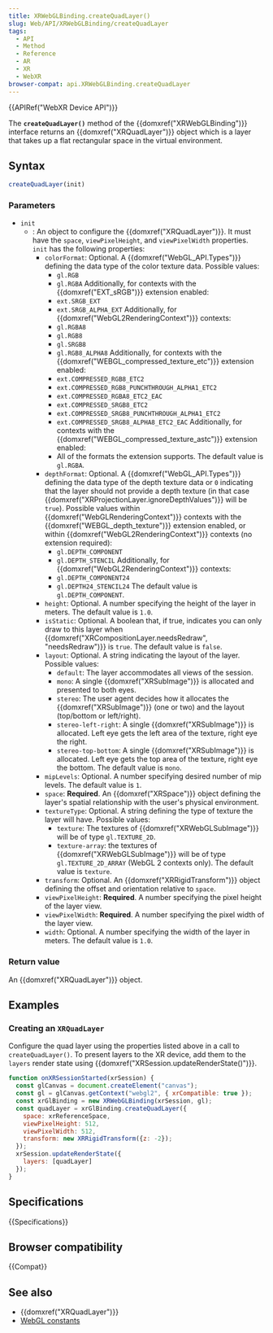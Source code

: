 ```yaml
---
title: XRWebGLBinding.createQuadLayer()
slug: Web/API/XRWebGLBinding/createQuadLayer
tags:
  - API
  - Method
  - Reference
  - AR
  - XR
  - WebXR
browser-compat: api.XRWebGLBinding.createQuadLayer
---
```

{{APIRef("WebXR Device API")}}

The **`createQuadLayer()`** method of the {{domxref("XRWebGLBinding")}} interface returns an {{domxref("XRQuadLayer")}} object which is a layer that takes up a flat rectangular space in the virtual environment.

## Syntax

```js
createQuadLayer(init)
```

### Parameters

- `init`
  - : An object to configure the {{domxref("XRQuadLayer")}}. It must have the `space`, `viewPixelHeight`, and `viewPixelWidth` properties. `init` has the following properties:
    - `colorFormat`: Optional. A {{domxref("WebGL_API.Types")}} defining the data type of the color texture data. Possible values:
      - `gl.RGB`
      - `gl.RGBA`
      Additionally, for contexts with the {{domxref("EXT_sRGB")}} extension enabled:
      - `ext.SRGB_EXT`
      - `ext.SRGB_ALPHA_EXT`
      Additionally, for {{domxref("WebGL2RenderingContext")}} contexts:
      - `gl.RGBA8`
      - `gl.RGB8`
      - `gl.SRGB8`
      - `gl.RGB8_ALPHA8`
      Additionally, for contexts with the {{domxref("WEBGL_compressed_texture_etc")}} extension enabled:
      - `ext.COMPRESSED_RGB8_ETC2`
      - `ext.COMPRESSED_RGB8_PUNCHTHROUGH_ALPHA1_ETC2`
      - `ext.COMPRESSED_RGBA8_ETC2_EAC`
      - `ext.COMPRESSED_SRGB8_ETC2`
      - `ext.COMPRESSED_SRGB8_PUNCHTHROUGH_ALPHA1_ETC2`
      - `ext.COMPRESSED_SRGB8_ALPHA8_ETC2_EAC`
      Additionally, for contexts with the {{domxref("WEBGL_compressed_texture_astc")}} extension enabled:
      - All of the formats the extension supports.
      The default value is `gl.RGBA`.
    - `depthFormat`: Optional. A {{domxref("WebGL_API.Types")}} defining the data type of the depth texture data or `0` indicating that the layer should not provide a depth texture (in that case {{domxref("XRProjectionLayer.ignoreDepthValues")}} will be `true`).
      Possible values within {{domxref("WebGLRenderingContext")}} contexts with the {{domxref("WEBGL_depth_texture")}} extension enabled, or within {{domxref("WebGL2RenderingContext")}} contexts (no extension required):
      - `gl.DEPTH_COMPONENT`
      - `gl.DEPTH_STENCIL`
      Additionally, for {{domxref("WebGL2RenderingContext")}} contexts:
      - `gl.DEPTH_COMPONENT24`
      - `gl.DEPTH24_STENCIL24`
      The default value is `gl.DEPTH_COMPONENT`.
    - `height`: Optional. A number specifying the height of the layer in meters. The default value is `1.0`.
    - `isStatic`: Optional. A boolean that, if true, indicates you can only draw to this layer when {{domxref("XRCompositionLayer.needsRedraw", "needsRedraw")}} is `true`. The default value is `false`.
    - `layout`: Optional. A string indicating the layout of the layer. Possible values:
      - `default`: The layer accommodates all views of the session.
      - `mono`: A single {{domxref("XRSubImage")}} is allocated and presented to both eyes.
      - `stereo`: The user agent decides how it allocates the {{domxref("XRSubImage")}} (one or two) and the layout (top/bottom or left/right).
      - `stereo-left-right`: A single {{domxref("XRSubImage")}} is allocated. Left eye gets the left area of the texture, right eye the right.
      - `stereo-top-bottom`: A single {{domxref("XRSubImage")}} is allocated. Left eye gets the top area of the texture, right eye the bottom.
      The default value is `mono`.
    - `mipLevels`: Optional. A number specifying desired number of mip levels. The default value is `1`.
    - `space`: **Required**. An {{domxref("XRSpace")}} object defining the layer's spatial relationship with the user's physical environment.
    - `textureType`: Optional. A string defining the type of texture the layer will have. Possible values:
      - `texture`: The textures of {{domxref("XRWebGLSubImage")}} will be of type `gl.TEXTURE_2D`.
      - `texture-array`: the textures of {{domxref("XRWebGLSubImage")}} will be of type `gl.TEXTURE_2D_ARRAY` (WebGL 2 contexts only).
      The default value is `texture`.
    - `transform`: Optional. An {{domxref("XRRigidTransform")}} object defining the offset and orientation relative to `space`.
    - `viewPixelHeight`: **Required**. A number specifying the pixel height of the layer view.
    - `viewPixelWidth`: **Required**. A number specifying the pixel width of the layer view.
    - `width`: Optional. A number specifying the width of the layer in meters. The default value is `1.0`.

### Return value

An {{domxref("XRQuadLayer")}} object.

## Examples

### Creating an `XRQuadLayer`

Configure the quad layer using the properties listed above in a call to `createQuadLayer()`. To present layers to the XR device, add them to the `layers` render state using {{domxref("XRSession.updateRenderState()")}}.

```js
function onXRSessionStarted(xrSession) {
  const glCanvas = document.createElement("canvas");
  const gl = glCanvas.getContext("webgl2", { xrCompatible: true });
  const xrGlBinding = new XRWebGLBinding(xrSession, gl);
  const quadLayer = xrGlBinding.createQuadLayer({
    space: xrReferenceSpace,
    viewPixelHeight: 512,
    viewPixelWidth: 512,
    transform: new XRRigidTransform({z: -2});
  });
  xrSession.updateRenderState({
    layers: [quadLayer]
  });
}
```

## Specifications

{{Specifications}}

## Browser compatibility

{{Compat}}

## See also

- {{domxref("XRQuadLayer")}}
- [WebGL constants](/en-US/docs/Web/API/WebGL_API/Constants)
